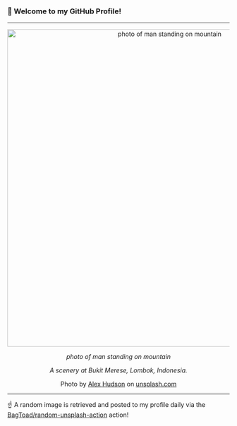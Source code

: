 ### 👋 Welcome to my GitHub Profile!

----

<div align="center">
  <img width="720" src="https://images.unsplash.com/photo-1532506182952-9aaa2633962a?crop=entropy&cs=tinysrgb&fit=max&fm=jpg&ixid=M3w1NTI0OTR8MHwxfHJhbmRvbXx8fHx8fHx8fDE3MzY4MzUxMjR8&ixlib=rb-4.0.3&q=80&w=1080" alt="photo of man standing on mountain">
  
  <em>photo of man standing on mountain</em>
  
  <em>A scenery at Bukit Merese, Lombok, Indonesia.</em>
  
  Photo by [Alex Hudson](null) on [unsplash.com](https://unsplash.com/)
</div>

----

☝️ A random image is retrieved and posted to my profile daily via the [BagToad/random-unsplash-action](https://github.com/BagToad/random-unsplash-action) action!
